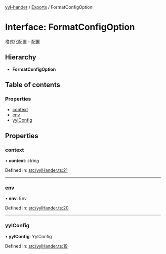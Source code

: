 [yyl-hander](../README.md) / [Exports](../modules.md) / FormatConfigOption

# Interface: FormatConfigOption

格式化配置 - 配置

## Hierarchy

* **FormatConfigOption**

## Table of contents

### Properties

- [context](formatconfigoption.md#context)
- [env](formatconfigoption.md#env)
- [yylConfig](formatconfigoption.md#yylconfig)

## Properties

### context

• **context**: *string*

Defined in: [src/yylHander.ts:21](https://github.com/yyl-team/yyl-hander/blob/28435a6/src/yylHander.ts#L21)

___

### env

• **env**: Env

Defined in: [src/yylHander.ts:20](https://github.com/yyl-team/yyl-hander/blob/28435a6/src/yylHander.ts#L20)

___

### yylConfig

• **yylConfig**: YylConfig

Defined in: [src/yylHander.ts:19](https://github.com/yyl-team/yyl-hander/blob/28435a6/src/yylHander.ts#L19)
